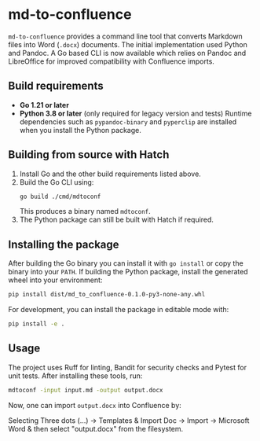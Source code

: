# md-to-confluence

`md-to-confluence` provides a command line tool that converts Markdown files
into Word (`.docx`) documents. The initial implementation used Python and
Pandoc. A Go based CLI is now available which relies on Pandoc and LibreOffice
for improved compatibility with Confluence imports.

## Build requirements

- **Go 1.21 or later**
- **Python 3.8 or later** (only required for legacy version and tests)
  Runtime dependencies such as `pypandoc-binary` and `pyperclip` are installed
  when you install the Python package.

## Building from source with Hatch

1. Install Go and the other build requirements listed above.
2. Build the Go CLI using:
   ```bash
   go build ./cmd/mdtoconf
   ```
   This produces a binary named `mdtoconf`.
3. The Python package can still be built with Hatch if required.

## Installing the package

After building the Go binary you can install it with `go install` or copy the
binary into your `PATH`. If building the Python package, install the generated
wheel into your environment:

```bash
pip install dist/md_to_confluence-0.1.0-py3-none-any.whl
```

For development, you can install the package in editable mode with:

```bash
pip install -e .
```

## Usage

The project uses Ruff for linting, Bandit for security checks and Pytest for
unit tests. After installing these tools, run:

```bash
mdtoconf -input input.md -output output.docx
```

Now, one can import `output.docx` into Confluence by:

Selecting Three dots (...) -> Templates & Import Doc -> Import -> Microsoft Word & then select "output.docx" from the filesystem.
